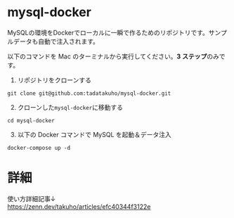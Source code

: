# mysql-docker  

MySQLの環境をDockerでローカルに一瞬で作るためのリポジトリです。サンプルデータも自動で注入されます。　　

以下のコマンドを Mac のターミナルから実行してください。**3 ステップ**のみです。

1. リポジトリをクローンする

```
git clone git@github.com:tadatakuho/mysql-docker.git
```

2. クローンした`mysql-docker`に移動する

```
cd mysql-docker
```

3. 以下の Docker コマンドで MySQL を起動＆データ注入

```
docker-compose up -d
```


# 詳細

使い方詳細記事↓  
https://zenn.dev/takuho/articles/efc40344f3122e
